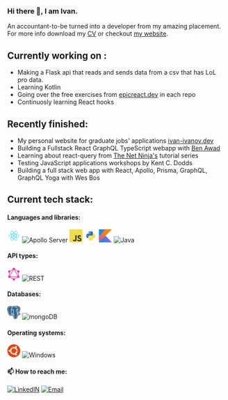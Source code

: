 ### Hi there 👋, I am Ivan.

An accountant-to-be turned into a developer from my amazing placement. For more info download my [CV](https://github.com/divakaivan/personal-website/raw/master/IvanIvanovCV.pdf) or checkout [my website](https://ivan-ivanov.dev).

## Currently working on :
 - Making a Flask api that reads and sends data from a csv that has LoL pro data.
 - Learning Kotlin 
 - Going over the free exercises from [epicreact.dev](https://twitter.com/kentcdodds/status/1280710694640291840) in each repo 
 - Continuosly learning React hooks

## Recently finished:
 - My personal website for graduate jobs' applications [ivan-ivanov.dev](https://ivan-ivanov.dev)
 - Building a Fullstack React GraphQL TypeScript webapp with [Ben Awad](https://www.youtube.com/watch?v=I6ypD7qv3Z8&t=7s)
 - Learning about react-query from [The Net Ninja's](https://www.youtube.com/watch?v=x1rQ61otgtU) tutorial series
 - Testing JavaScript applications workshops by Kent C. Dodds
 - Building a full stack web app with React, Apollo, Prisma, GraphQL, GraphQL Yoga with Wes Bos


## Current tech stack:

#### Languages and libraries:
<p>
<img alt="React" width="30px" src="https://raw.githubusercontent.com/github/explore/80688e429a7d4ef2fca1e82350fe8e3517d3494d/topics/react/react.png" />
<img height="30px" src='https://user-images.githubusercontent.com/841294/53402609-b97a2180-39ba-11e9-8100-812bab86357c.png' height='100' alt='Apollo Server'>
<img alt="JavaScript" width="30px" src="https://raw.githubusercontent.com/github/explore/80688e429a7d4ef2fca1e82350fe8e3517d3494d/topics/javascript/javascript.png" >
 <img alt="Python" width="30px" src="https://raw.githubusercontent.com/github/explore/80688e429a7d4ef2fca1e82350fe8e3517d3494d/topics/python/python.png" >
<img alt="Kotlin" width="30px" src="https://raw.githubusercontent.com/github/explore/80688e429a7d4ef2fca1e82350fe8e3517d3494d/topics/kotlin/kotlin.png" >
 <img alt="Java" width="30px" src="https://upload-icon.s3.us-east-2.amazonaws.com/uploads/icons/png/378554371540553613-64.png">
</p>

#### API types:

<p>
 <img alt="GraphQL" width="30px" src="https://raw.githubusercontent.com/github/explore/80688e429a7d4ef2fca1e82350fe8e3517d3494d/topics/graphql/graphql.png" >
 <img alt="REST" width="40px" src="https://miro.medium.com/max/800/1*-puLhgETRvZkaghm8KDqYA.png">
</p>

#### Databases:

<p>
  <img alt="Postgres" width="30px" src="https://raw.githubusercontent.com/github/explore/80688e429a7d4ef2fca1e82350fe8e3517d3494d/topics/postgresql/postgresql.png" >
 <img alt="mongoDB" width="30px" src="https://cdn.iconscout.com/icon/free/png-512/mongodb-5-1175140.png" >
</p>
 
#### Operating systems:
 
<p>
 <img alt="Ubuntu" width="30px" src="https://raw.githubusercontent.com/github/explore/80688e429a7d4ef2fca1e82350fe8e3517d3494d/topics/ubuntu/ubuntu.png" >
 <img alt="Windows" width="30px" src="https://www.freepngimg.com/thumb/microsoft_windows/10-2-microsoft-windows-picture-thumb.png" >
</p>

#### 📫 How to reach me: 
[<img alt="LinkedIN" width="30px" src="https://cdn.jsdelivr.net/npm/simple-icons@v3/icons/linkedin.svg" />][linkedin]
[<img alt="Email" width="30px" src="https://www.freepngimg.com/thumb/graphic_design/47859-7-email-download-free-download-png-hq.png" />][email]

<!--
**divakaivan/divakaivan** is a ✨ _special_ ✨ repository because its `README.md` (this file) appears on your GitHub profile.

Here are some ideas to get you started:

- 🔭 I’m currently working on ...
- 🌱 I’m currently learning ...
- 👯 I’m looking to collaborate on ...
- 🤔 I’m looking for help with ...
- 💬 Ask me about ...
- 😄 Pronouns: ...
- ⚡ Fun fact: ...
-->

[linkedin]: https://www.linkedin.com/in/ivansivanov/
[email]: mailto:isivanov98@outlook.com
